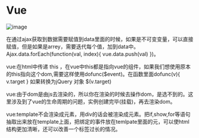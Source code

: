 # Vue

![image](/my-notebook/images/JavaScript/vue-1.png)

在通过ajax获取到数据需要赋值到data里面的时候，如果是不可变变量，可以直接赋值，但是如果是arrey，需要迭代每个值，加到data中。   Ajax.data.forEach(function(val, index){  vue.data.push(val) })。

vue:在html中传递 this  ，在vue中this都是指向vue的组件，如果我们想使用原本的this指向这个dom,需要这样使用dofunc($event)。在函数里面dofunc(v){ v.target   }   如果转换为jQuery 对象 $(v.target)  

vue:由于dom是由js去渲染的，所以你在渲染的时候去操作dom，是选不到的。这里涉及到了vue的生命周期的问题，实例创建完毕(挂载)，再去渲染dom。

vue:template不会渲染成元素，用div的话会被渲染成元素。把if,show,for等语句抽取出来放在template上面，把绑定的事件放在temlpate里面的元，可以使html结构更加清晰，还可以改善一个标签过长的情况。